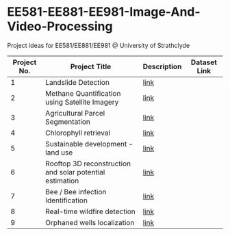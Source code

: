 # EE581-EE881-EE981-Image-And-Video-Processing
Project ideas for EE581/EE881/EE981 @ University of Strathclyde


| Project No. | Project Title | Description                | Dataset Link |
|-------------|---------------|----------------------------|-----|
| 1           |Landslide Detection                           |  [link](Project1/README.md)                          |    |
| 2           |Methane Quantification using Satellite Imagery |   [link](Project2/README.md)                         |    |
| 3           |Agricultural Parcel Segmentation              | [link](Project3/README.md) |    |
| 4           |Chlorophyll retrieval           |       [link](Project4/README.md)                     |   |
| 5           |Sustainable development - land use           |   [link](Project5/README.md)                         |   |
| 6           |Rooftop 3D reconstruction and solar potential estimation          |    [link](Project6/README.md)                        |   |
| 7           |Bee / Bee infection Identification          | [link](Project7/README.md) |   |
| 8          |Real-time wildfire detection          |     [link](Project8/README.md)                       |   |
| 9          |Orphaned wells localization          |    [link](Project9/README.md)                        |   |

